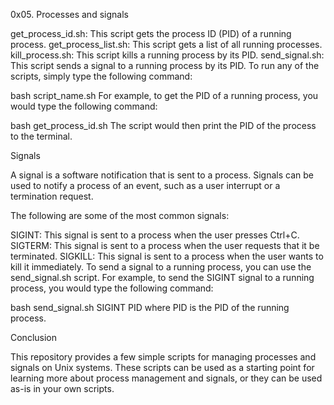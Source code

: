 0x05. Processes and signals

get_process_id.sh: This script gets the process ID (PID) of a running process.
get_process_list.sh: This script gets a list of all running processes.
kill_process.sh: This script kills a running process by its PID.
send_signal.sh: This script sends a signal to a running process by its PID.
To run any of the scripts, simply type the following command:

bash script_name.sh
For example, to get the PID of a running process, you would type the following command:

bash get_process_id.sh
The script would then print the PID of the process to the terminal.

Signals

A signal is a software notification that is sent to a process. Signals can be used to notify a process of an event, such as a user interrupt or a termination request.

The following are some of the most common signals:

SIGINT: This signal is sent to a process when the user presses Ctrl+C.
SIGTERM: This signal is sent to a process when the user requests that it be terminated.
SIGKILL: This signal is sent to a process when the user wants to kill it immediately.
To send a signal to a running process, you can use the send_signal.sh script. For example, to send the SIGINT signal to a running process, you would type the following command:

bash send_signal.sh SIGINT PID
where PID is the PID of the running process.

Conclusion

This repository provides a few simple scripts for managing processes and signals on Unix systems. These scripts can be used as a starting point for learning more about process management and signals, or they can be used as-is in your own scripts.
